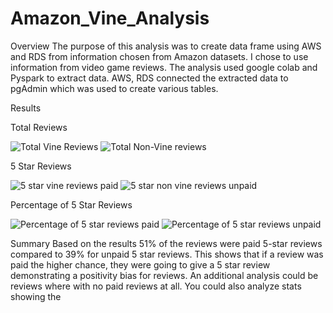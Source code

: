 # Amazon_Vine_Analysis

Overview
The purpose of this analysis was to create data frame using AWS and RDS from information chosen from Amazon datasets.  I chose to use information from video game reviews.  The analysis used google colab and Pyspark to extract data.  AWS, RDS connected the extracted data to pgAdmin which was used to create various tables.  


Results

Total Reviews

![Total Vine Reviews](https://user-images.githubusercontent.com/92127589/152852358-7b794bbf-7d2c-496f-b955-2a91e29dd4ca.PNG)
![Total Non-Vine reviews](https://user-images.githubusercontent.com/92127589/152852380-fa4a004c-8e6d-4c4a-af39-1be9adccf128.PNG)

5 Star Reviews

![5 star vine reviews paid](https://user-images.githubusercontent.com/92127589/152852415-a48a8cea-7330-49d0-a26c-dafe26bb6498.PNG)
![5 star non vine reviews unpaid](https://user-images.githubusercontent.com/92127589/152852431-eae4b2fc-1861-4e69-8e1d-4666d13e1801.PNG)

Percentage of 5 Star Reviews

![Percentage of 5 star reviews paid](https://user-images.githubusercontent.com/92127589/152852491-f4f1fcd6-76a3-4f04-ac1f-0e76cc0e5ce7.PNG)
![Percentage of 5 star reviews unpaid](https://user-images.githubusercontent.com/92127589/152852506-d7c97d4a-560b-4baa-8ee1-45d448d21843.PNG)

Summary
Based on the results 51% of the reviews were paid 5-star reviews compared to 39% for unpaid 5 star reviews.  This shows that if a review was paid the higher chance, they were going to give a 5 star review demonstrating a positivity bias for reviews.  An additional analysis could be reviews where with no paid reviews at all.  You could also analyze stats showing the 
